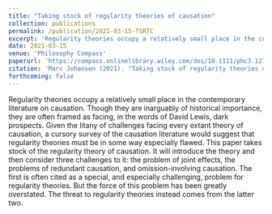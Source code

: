 ```yaml
---
title: "Taking stock of regularity theories of causation"
collection: publications
permalink: /publication/2021-03-15-TSRTC
excerpt: 'Regularity theories occupy a relatively small place in the contemporary literature on causation. Though they are inarguably of historical importance, they are often framed as facing, in the words of David Lewis, dark prospects. Given the litany of challenges facing every extant theory of causation, a cursory survey of the causation literature would suggest that regularity theories must be in some way especially flawed. This paper takes stock of the regularity theory of causation. It will introduce the theory and then consider three challenges to it: the problem of joint effects, the problems of redundant causation, and omission-involving causation.  The first is often cited as a special, and especially challenging, problem for regularity theories. But the force of this problem has been greatly overstated. The threat to regularity theories instead comes from the latter two.'
date: 2021-03-15
venue: 'Philosophy Compass'
paperurl: 'https://compass.onlinelibrary.wiley.com/doi/10.1111/phc3.12735'
citation: 'Marc Johansen (2021). "Taking stock of regularity theories of causation." <i>Philosophy Compass</i>.'
forthcoming: false
---
```


Regularity theories occupy a relatively small place in the contemporary literature on causation. Though they are inarguably of historical importance, they are often framed as facing, in the words of David Lewis, dark prospects. Given the litany of challenges facing every extant theory of causation, a cursory survey of the causation literature would suggest that regularity theories must be in some way especially flawed. This paper takes stock of the regularity theory of causation. It will introduce the theory and then consider three challenges to it: the problem of joint effects, the problems of redundant causation, and omission-involving causation.  The first is often cited as a special, and especially challenging, problem for regularity theories. But the force of this problem has been greatly overstated. The threat to regularity theories instead comes from the latter two. 


